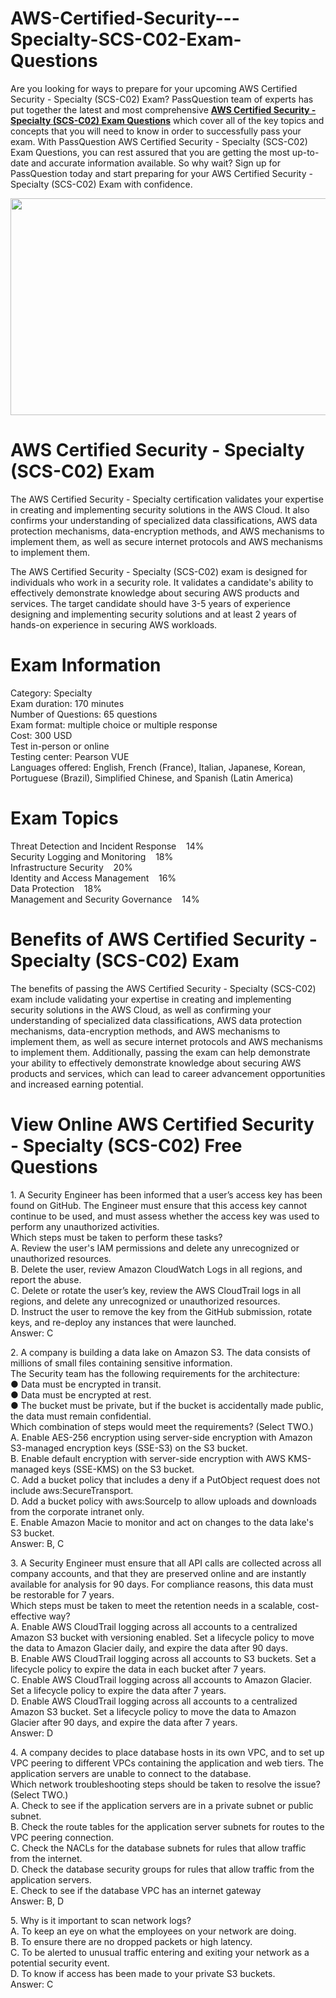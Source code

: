 # AWS-Certified-Security---Specialty-SCS-C02-Exam-Questions
<p>Are you looking for ways to prepare for your upcoming AWS Certified Security - Specialty (SCS-C02) Exam? PassQuestion team of experts has put together the latest and most comprehensive <strong><a href="https://www.passquestion.com/scs-c02.html">AWS Certified Security - Specialty (SCS-C02) Exam Questions</a></strong> which cover all of the key topics and concepts that you will need to know in order to successfully pass your exam. With PassQuestion AWS Certified Security - Specialty (SCS-C02) Exam Questions, you can rest assured that you are getting the most up-to-date and accurate information available. So why wait? Sign up for PassQuestion today and start preparing for your AWS Certified Security - Specialty (SCS-C02) Exam with confidence.&nbsp;</p>

<p><img alt="" src="https://www.passquestion.com/uploads/pqcom/images/20230906/cbea4c8e5f0b28928993eeccad3b1003.png" style="height:347px; width:618px" /></p>

<h1>AWS Certified Security - Specialty (SCS-C02) Exam</h1>

<p>The AWS Certified Security - Specialty certification validates your expertise in creating and implementing security solutions in the AWS Cloud. It also confirms your understanding of specialized data classifications, AWS data protection mechanisms, data-encryption methods, and AWS mechanisms to implement them, as well as secure internet protocols and AWS mechanisms to implement them.</p>

<p>The AWS Certified Security - Specialty (SCS-C02) exam is designed for individuals who work in a security role. It validates a candidate&#39;s ability to effectively demonstrate knowledge about securing AWS products and services. The target candidate should have 3-5 years of experience designing and implementing security solutions and at least 2 years of hands-on experience in securing AWS workloads.</p>

<h1>Exam Information</h1>

<p>Category: Specialty<br />
Exam duration: 170 minutes<br />
Number of Questions: 65 questions<br />
Exam format: multiple choice or multiple response<br />
Cost: 300 USD<br />
Test in-person or online<br />
Testing center: Pearson VUE<br />
Languages offered: English, French (France), Italian, Japanese, Korean, Portuguese (Brazil), Simplified Chinese, and Spanish (Latin America)</p>

<h1>Exam Topics&nbsp;&nbsp; &nbsp;</h1>

<p>Threat Detection and Incident Response&nbsp;&nbsp; &nbsp;14%&nbsp;<br />
Security Logging and Monitoring&nbsp;&nbsp; &nbsp;18%&nbsp;<br />
Infrastructure Security&nbsp;&nbsp; &nbsp;20%&nbsp;<br />
Identity and Access Management&nbsp;&nbsp; &nbsp;16%<br />
Data Protection&nbsp;&nbsp; &nbsp;18%<br />
Management and Security Governance&nbsp;&nbsp; &nbsp;14%</p>

<h1>Benefits of AWS Certified Security - Specialty (SCS-C02) Exam</h1>

<p>The benefits of passing the AWS Certified Security - Specialty (SCS-C02) exam include validating your expertise in creating and implementing security solutions in the AWS Cloud, as well as confirming your understanding of specialized data classifications, AWS data protection mechanisms, data-encryption methods, and AWS mechanisms to implement them, as well as secure internet protocols and AWS mechanisms to implement them. Additionally, passing the exam can help demonstrate your ability to effectively demonstrate knowledge about securing AWS products and services, which can lead to career advancement opportunities and increased earning potential.</p>

<h1>View Online AWS Certified Security - Specialty (SCS-C02) Free Questions</h1>

<p>1. A Security Engineer has been informed that a user&rsquo;s access key has been found on GitHub. The Engineer must ensure that this access key cannot continue to be used, and must assess whether the access key was used to perform any unauthorized activities.<br />
Which steps must be taken to perform these tasks?<br />
A. Review the user&#39;s IAM permissions and delete any unrecognized or unauthorized resources.<br />
B. Delete the user, review Amazon CloudWatch Logs in all regions, and report the abuse.<br />
C. Delete or rotate the user&rsquo;s key, review the AWS CloudTrail logs in all regions, and delete any unrecognized or unauthorized resources.<br />
D. Instruct the user to remove the key from the GitHub submission, rotate keys, and re-deploy any instances that were launched.<br />
Answer: C</p>

<p>2. A company is building a data lake on Amazon S3. The data consists of millions of small files containing sensitive information.<br />
The Security team has the following requirements for the architecture:<br />
● Data must be encrypted in transit.<br />
● Data must be encrypted at rest.<br />
● The bucket must be private, but if the bucket is accidentally made public, the data must remain confidential.<br />
Which combination of steps would meet the requirements? (Select TWO.)<br />
A. Enable AES-256 encryption using server-side encryption with Amazon S3-managed encryption keys (SSE-S3) on the S3 bucket.<br />
B. Enable default encryption with server-side encryption with AWS KMS-managed keys (SSE-KMS) on the S3 bucket.<br />
C. Add a bucket policy that includes a deny if a PutObject request does not include aws:SecureTransport.<br />
D. Add a bucket policy with aws:SourceIp to allow uploads and downloads from the corporate intranet only.<br />
E. Enable Amazon Macie to monitor and act on changes to the data lake&#39;s S3 bucket.<br />
Answer: B, C</p>

<p>3. A Security Engineer must ensure that all API calls are collected across all company accounts, and that they are preserved online and are instantly available for analysis for 90 days. For compliance reasons, this data must be restorable for 7 years.<br />
Which steps must be taken to meet the retention needs in a scalable, cost-effective way?<br />
A. Enable AWS CloudTrail logging across all accounts to a centralized Amazon S3 bucket with versioning enabled. Set a lifecycle policy to move the data to Amazon Glacier daily, and expire the data after 90 days.<br />
B. Enable AWS CloudTrail logging across all accounts to S3 buckets. Set a lifecycle policy to expire the data in each bucket after 7 years.<br />
C. Enable AWS CloudTrail logging across all accounts to Amazon Glacier. Set a lifecycle policy to expire the data after 7 years.<br />
D. Enable AWS CloudTrail logging across all accounts to a centralized Amazon S3 bucket. Set a lifecycle policy to move the data to Amazon Glacier after 90 days, and expire the data after 7 years.<br />
Answer: D</p>

<p>4. A company decides to place database hosts in its own VPC, and to set up VPC peering to different VPCs containing the application and web tiers. The application servers are unable to connect to the database.<br />
Which network troubleshooting steps should be taken to resolve the issue? (Select TWO.)<br />
A. Check to see if the application servers are in a private subnet or public subnet.<br />
B. Check the route tables for the application server subnets for routes to the VPC peering connection.<br />
C. Check the NACLs for the database subnets for rules that allow traffic from the internet.<br />
D. Check the database security groups for rules that allow traffic from the application servers.<br />
E. Check to see if the database VPC has an internet gateway<br />
Answer: B, D</p>

<p>5. Why is it important to scan network logs?<br />
A. To keep an eye on what the employees on your network are doing.<br />
B. To ensure there are no dropped packets or high latency.<br />
C. To be alerted to unusual traffic entering and exiting your network as a potential security event.<br />
D. To know if access has been made to your private S3 buckets.<br />
Answer: C</p>
